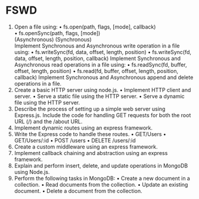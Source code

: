 # FSWD
1. Open a file using: 
• fs.open(path, flags, [mode], callback)           
• fs.openSync(path, flags, [mode])                    
(Asynchronous) 
(Synchronous)    
Implement Synchronous and Asynchronous write operation in a file using: 
• fs.writeSync(fd, data, offset, length, position) 
• fs.writeSync(fd, data, offset, length, position, callback) 
Implement Synchronous and Asynchronous read operations in a file using: 
• fs.readSync(fd, buffer, offset, length, position) 
• fs.read(fd, buffer, offset, length, position, callback) 
Implement Synchronous and Asynchronous append and delete operations in a file. 
2. Create a basic HTTP server using node.js. 
• Implement HTTP client and server. 
• Serve a static file using the HTTP server. 
• Serve a dynamic file using the HTTP server. 
3. Describe the process of setting up a simple web server using Express.js. Include the code 
for handling GET requests for both the root URL (/) and the /about URL. 
4. Implement dynamic routes using an express framework. 
5. Write the Express code to handle these routes. 
• GET/Users 
• GET/Users/:id 
• POST /users 
• DELETE /users/:id 
6. Create a custom middleware using an express framework. 
7. Implement callback chaining and abstraction using an express framework. 
8. Explain and perform insert, delete, and update operations in MongoDB using Node.js. 
9. Perform the following tasks in MongoDB: 
• Create a new document in a collection. 
• Read documents from the collection. 
• Update an existing document. 
• Delete a document from the collection.     
